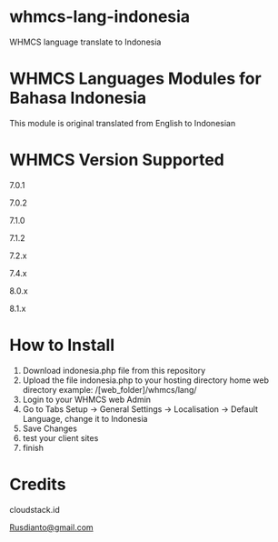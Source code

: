 # whmcs-lang-indonesia
WHMCS language translate to Indonesia

# WHMCS Languages Modules for Bahasa Indonesia
This module is original translated from English to Indonesian

# WHMCS Version Supported

7.0.1

7.0.2

7.1.0

7.1.2

7.2.x

7.4.x

8.0.x

8.1.x

# How to Install

1. Download indonesia.php file from this repository
2. Upload the file indonesia.php to your hosting directory home web directory example:  /[web_folder]/whmcs/lang/
3. Login to your WHMCS web Admin
4. Go to Tabs Setup -> General Settings -> Localisation -> Default Language, change it to Indonesia
5. Save Changes
6. test your client sites
7. finish

# Credits
cloudstack.id

Rusdianto@gmail.com
